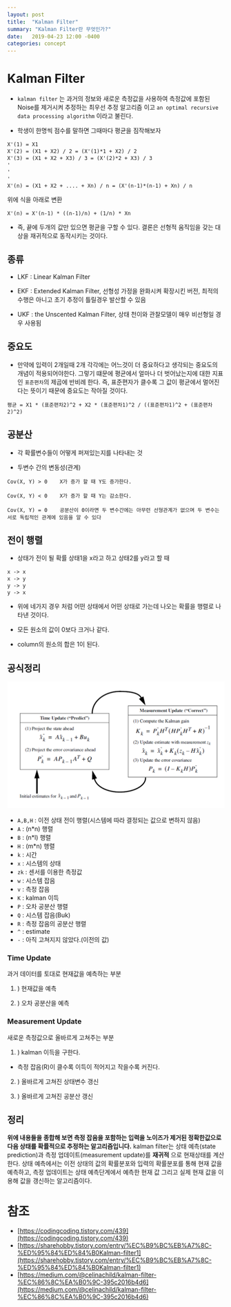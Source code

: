 ```yaml
---
layout: post
title:  "Kalman Filter"
summary: "Kalman Filter란 무엇인가?"
date:   2019-04-23 12:00 -0400
categories: concept
---
```


# Kalman Filter

- `kalman filter` 는 과거의 정보와 새로운 측정값을 사용하여 측정값에 포함된 Noise를 제거시켜 추정하는 최우선 추정 알고리즘 이고 `an optimal recursive data processing algorithm` 이라고 불린다.

- 학생이 한명씩 점수를 말하면 그때마다 평균을 짐작해보자

```
X'(1) = X1
X'(2) = (X1 + X2) / 2 = (X'(1)*1 + X2) / 2
X'(3) = (X1 + X2 + X3) / 3 = (X'(2)*2 + X3) / 3
'
'
'
X'(n) = (X1 + X2 + .... + Xn) / n = (X'(n-1)*(n-1) + Xn) / n
```

위에 식을 아래로 변환

```
X'(n) = X'(n-1) * ((n-1)/n) + (1/n) * Xn
```

- 즉, 끝에 두개의 값만 있으면 평균을 구할 수 있다. 결론은 선형적 움직임을 갖는 대상을 재귀적으로 동작시키는 것이다.

## 종류

- LKF : Linear Kalman Filter

- EKF : Extended Kalman Filter, 선형성 가정을 완화시켜 확장시킨 버전, 최적의 수행은 아니고 초기 추정이 틀릴경우 발산할 수 있음

- UKF : the Unscented Kalman Filter, 상태 천이와 관찰모델이 매우 비선형일 경우 사용됨


## 중요도
- 만약에 입력이 2개일때 2개 각각에는 어느것이 더 중요하다고 생각되는 중요도의 개념이 적용되어야한다. 그렇기 떄문에 평균에서 얼마나 더 벗어났는지에 대한 지표인 `표준편차`의 제곱에 반비례 한다. 즉, 표준편자가 클수록 그 값이 평균에서 멀어진다는 뜻이기 때문에 중요도는 작아질 것이다.

```
평균 = X1 * (표준편차2)^2 + X2 * (표준편차1)^2 / ((표준편차1)^2 + (표준편차2)^2)
```

## 공분산
- 각 확률변수들이 어떻게 퍼져있는지를 나타내는 것

- 두변수 간의 변동성(관계)

```
Cov(X, Y) > 0    X가 증가 할 때 Y도 증가한다.

Cov(X, Y) < 0    X가 증가 할 때 Y는 감소한다.

Cov(X, Y) = 0    공분산이 0이라면 두 변수간에는 아무런 선형관계가 없으며 두 변수는 서로 독립적인 관계에 있음을 알 수 있다
```

## 전이 행렬

- 상태가 전이 될 확률 상태1을 x라고 하고 상태2를 y라고 할 때

```
x -> x
x -> y
y -> y
y -> x
```

- 위에 네가지 경우 처럼 어떤 상태에서 어떤 상태로 가는데 나오는 확률을 행렬로 나타낸 것이다.

- 모든 원소의 값이 0보다 크거나 같다.
- column의 원소의 합은 1이 된다.



## 공식정리



![kalman](/assets/img/post_img/kalman/kalman.PNG)



- `A,B,H` : 이전 상태 전이 행렬(시스템에 따라 결정되는 값으로 변하지 않음)
- `A` : (n*n) 행렬
- `B` : (n*l) 행렬
- `H` : (m*n) 행렬
- `k` : 시간
- `x` : 시스템의 상태
- `zk` : 센서를 이용한 측정값
- `w` : 시스템 잡음
- `v` : 측정 잡음
- `K` : kalman 이득
- `P` : 오차 공분산 행렬
- `Q` : 시스템 잡음(Buk)
- `R` : 측정 잡음의 공분산 행렬
- `^` : estimate
- `-` : 아직 고쳐지지 않았다.(이전의 값)


### Time Update
과거 데이터를 토대로 현재값을 예측하는 부분

1. ) 현재값을 예측

2. ) 오차 공분산을 예측



### Measurement Update
새로운 측정값으로 올바르게 고쳐주는 부분

1. ) kalman 이득을 구한다.
- 측정 잡음(R)이 클수록 이득이 적어지고 작을수록 커진다.


2. ) 올바르게 고쳐진 상태변수 갱신

3. ) 올바르게 고쳐진 공분산 갱신

## 정리
**위에 내용들을 종합해 보면 측정 잡음을 포함하는 입력을 노이즈가 제거된 정확한값으로 다음 상태를 확률적으로 추정하는 알고리즘입니다.** kalman filter는 상태 예측(state prediction)과 측정 업데이트(measurement update)를 **재귀적** 으로 현재상태를 계산한다. 상태 예측에서는 이전 상태의 값의 확률분포와 입력의 확률분포를 통해 현재 값을 예측하고, 측정 업데이트는 상태 예측단계에서 예측한 현재 값 그리고 실제 현재 값을 이용해 값을 갱신하는 알고리즘이다.

# 참조
- [https://codingcoding.tistory.com/439](https://codingcoding.tistory.com/439)
- [https://sharehobby.tistory.com/entry/%EC%B9%BC%EB%A7%8C-%ED%95%84%ED%84%B0Kalman-filter1](https://sharehobby.tistory.com/entry/%EC%B9%BC%EB%A7%8C-%ED%95%84%ED%84%B0Kalman-filter1)
- [https://medium.com/@celinachild/kalman-filter-%EC%86%8C%EA%B0%9C-395c2016b4d6](https://medium.com/@celinachild/kalman-filter-%EC%86%8C%EA%B0%9C-395c2016b4d6)
